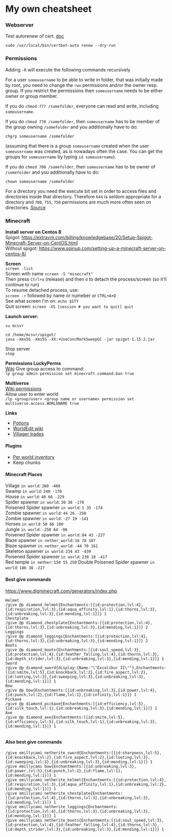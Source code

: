 # My own cheatsheet


### Webserver
Test autorenew of cert. [doc](https://www.tecmint.com/secure-apache-with-lets-encrypt-ssl-certificate-on-centos-8/)
```
sudo /usr/local/bin/certbot-auto renew --dry-run
```

### Permissions
Adding `-R` will execute the following commands recursively

For a user `someusername` to be able to write in folder, that was initially made by root, you need to change the `rwx` permissions and/or the owner resp. group. If you restrict the permissions then `someusername` needs to be either owner or group member.

If you do `chmod 777 /somefolder`, everyone can read and write, including `someusername`.

If you do `chmod 770 /somefolder`, then `someusername` has to be member of the group owning `/somefolder` and you additionally have to do:

    chgrp someusername /somefolder
(assuming that there is a group `someusername` created when the user `someusername` was created, as is nowadays often the case. You can get the groups for `someusername` by typing `id someusername`). 

If you do `chmod 700 /somefolder`, then `someusername` has to be owner of `/somefolder` and you additionally have to do:

    chown someusername /somefolder

For a directory you need the execute bit set in order to access files and directories inside that directory. Therefore `644` is seldom appropriate for a directory and `700`, `755`, `750` permissions are much more often seen on directories.
[Source](https://unix.stackexchange.com/a/174793)

### Minecraft
**Install server on Centos 8**  
Spigot: https://extravm.com/billing/knowledgebase/20/Setup-Spigot-Minecraft-Server-on-CentOS.html  
Without spigot: https://www.spinup.com/setting-up-a-minecraft-server-on-centos-8/

**Screen**  
`screen -list`  
Screen with name `screen -S "minecraft"`  
Then press `Ctrl+a` (release) and then `d` to detach the process/screen (so it'll continue to run)  
To resume detached process, use:  
`screen -r` followed by name or numeber or `CTRL+A+D`  
See what screen I'm on: `echo $STY`  
Quit screen: `screen -XS [session # you want to quit] quit`  
   
**Launch server:**  
``` 
su mcsvr

cd /home/mcsvr/spigot/
java -Xmx5G -Xms5G -XX:+UseConcMarkSweepGC -jar spigot-1.15.2.jar
```  
Stop server     
`stop`

**Permissions LuckyPerms**  
[Wiki](https://github.com/lucko/LuckPerms/wiki/Usage)
Give group access to command:  
`lp group admin permission set minecraft.command.ban true`
  
**Multiverse**  
[Wiki permissions](https://github.com/Multiverse/Multiverse-Core/wiki/Permissions)  
Allow user to enter world  
`/lp <group/user> <group name or username> permission set multiverse.access.WORLDNAME true`  

**Links**  
* [Potions](https://static1.millenium.org/articles/3/56/24/3/@/1273086-20160229160932minecraft-brewing-en-amp_main_img-2.png)  
* [WorldEdit wiki](https://worldedit.enginehub.org/en/latest/commands/#biome-commands)
* [Villager trades](https://i.imgur.com/1Rb08Ua.png)

#### Plugins
 * [Per world inventory](https://www.spigotmc.org/resources/per-world-inventory.4482/)
 * Keep chunks

#### Minecraft Places 
Village `in world`:    `260 -460`   
Swamp `in world`: `240 -170`  
House `in world`: `40 66 -229`  
Spider spawner `in world`: `30 38 -178`  
Poisened Spider spawner `in world`: `1 35 -174`  
Zombie spawner `in world`: `44 26 -250`  
Zombie spawner `in world`: `-27 19 -141`  
Horses `in world`: `50 66 100`  
Jungle `in world`: `-250 64 -90`  
Poisened Spider spawner `in world`: `84 43 -227`  
Blaze spawner `in nether_world`: `16 70 187`  
Blaze spawner `in nether_world`: `-44 70 161`  
Skeleton spawner `in world`: `234 43 -439`  
Poisened Spider spawner `in world`: `230 18 -417`  
Red temple `in nether`: `150 55 250`
Double Poisened Spider spawner `in world`: `186 38 -227`   

#### Best give commands
https://www.digminecraft.com/generators/index.php
```
Helmet 
/give @p diamond_helmet{Enchantments:[{id:protection,lvl:4},{id:respiration,lvl:3},{id:aqua_affinity,lvl:1},{id:thorns,lvl:3},{id:unbreaking,lvl:3},{id:mending,lvl:1}]} 1
Chestplate 
/give @p diamond_chestplate{Enchantments:[{id:protection,lvl:4},{id:thorns,lvl:3},{id:unbreaking,lvl:3},{id:mending,lvl:1}]} 2
Leggings 
/give @p diamond_leggings{Enchantments:[{id:protection,lvl:4},{id:thorns,lvl:3},{id:unbreaking,lvl:3},{id:mending,lvl:1}]} 2
Boots 
/give @p diamond_boots{Enchantments:[{id:soul_speed,lvl:3},{id:protection,lvl:4},{id:feather_falling,lvl:4},{id:thorns,lvl:3},{id:depth_strider,lvl:3},{id:unbreaking,lvl:3},{id:mending,lvl:1}]} 1
Sword
/give @p diamond_sword{display:{Name:"\"Excalibur II\""},Enchantments:[{id:smite,lvl:5},{id:knockback,lvl:2},{id:fire_aspect,lvl:2},{id:looting,lvl:3},{id:sweeping,lvl:3},{id:unbreaking,lvl:3},{id:mending,lvl:1}]} 1
Bow
/give @p bow{Enchantments:[{id:unbreaking,lvl:3},{id:power,lvl:4},{id:punch,lvl:2},{id:flame,lvl:1},{id:infinity,lvl:1}]} 1
Pickaxe
/give @p diamond_pickaxe{Enchantments:[{id:efficiency,lvl:5},{id:silk_touch,lvl:1},{id:unbreaking,lvl:3},{id:mending,lvl:1}]} 1
Axe
/give @p diamond_axe{Enchantments:[{id:smite,lvl:5},{id:efficiency,lvl:5},{id:silk_touch,lvl:1},{id:unbreaking,lvl:3},{id:mending,lvl:1}]} 1
 
```
#### Also best give commands
```
/give emillycami netherite_sword{Enchantments:[{id:sharpness,lvl:5},{id:knockback,lvl:2},{id:fire_aspect,lvl:2},{id:looting,lvl:3},{id:sweeping,lvl:3},{id:unbreaking,lvl:3},{id:mending,lvl:1}]} 1
/give emillycami bow{Enchantments:[{id:unbreaking,lvl:3},{id:power,lvl:5},{id:punch,lvl:2},{id:flame,lvl:1},{id:mending,lvl:1}]} 1
/give emillycami netherite_helmet{Enchantments:[{id:protection,lvl:4},{id:respiration,lvl:3},{id:aqua_affinity,lvl:1},{id:unbreaking,lvl:2},{id:mending,lvl:1}]} 1
/give emillycami netherite_chestplate{Enchantments:[{id:protection,lvl:4},{id:thorns,lvl:3},{id:unbreaking,lvl:3},{id:mending,lvl:1}]} 1
/give emillycami netherite_leggings{Enchantments:[{id:protection,lvl:4},{id:thorns,lvl:3},{id:unbreaking,lvl:3},{id:mending,lvl:1}]} 1
/give emillycami netherite_boots{Enchantments:[{id:soul_speed,lvl:3},{id:protection,lvl:4},{id:feather_falling,lvl:4},{id:thorns,lvl:3},{id:depth_strider,lvl:3},{id:unbreaking,lvl:3},{id:mending,lvl:1}]} 1
```
